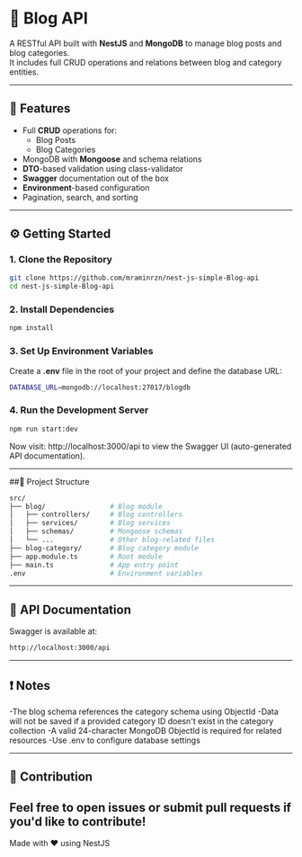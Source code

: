 # 📝 Blog API

A RESTful API built with **NestJS** and **MongoDB** to manage blog posts and blog categories.  
It includes full CRUD operations and relations between blog and category entities.

---

## 🚀 Features

- Full **CRUD** operations for:
  - Blog Posts
  - Blog Categories
- MongoDB with **Mongoose** and schema relations
- **DTO**-based validation using class-validator
- **Swagger** documentation out of the box
- **Environment**-based configuration
- Pagination, search, and sorting

---

## ⚙️ Getting Started

### 1. Clone the Repository

```bash
git clone https://github.com/mraminrzn/nest-js-simple-Blog-api
cd nest-js-simple-Blog-api
```
### 2. Install Dependencies
```bash
npm install
```
### 3. Set Up Environment Variables
Create a **.env** file in the root of your project and define the database URL:
```bash
DATABASE_URL=mongodb://localhost:27017/blogdb
```
### 4. Run the Development Server
```bash
npm run start:dev
```
Now visit: http://localhost:3000/api
to view the Swagger UI (auto-generated API documentation).

---
##📁 Project Structure
```bash
src/
├── blog/                # Blog module
│   ├── controllers/     # Blog controllers
│   ├── services/        # Blog services
│   ├── schemas/         # Mongoose schemas
│   └── ...              # Other blog-related files
├── blog-category/       # Blog category module
├── app.module.ts        # Root module
├── main.ts              # App entry point
.env                     # Environment variables

```
---
## 📄 API Documentation
Swagger is available at:
```bash
http://localhost:3000/api
```
---
## ❗ Notes
-The blog schema references the category schema using ObjectId
-Data will not be saved if a provided category ID doesn't exist in the category collection
-A valid 24-character MongoDB ObjectId is required for related resources
-Use .env to configure database settings

---
## 🙌 Contribution
Feel free to open issues or submit pull requests if you'd like to contribute!
---
Made with ❤️ using NestJS



